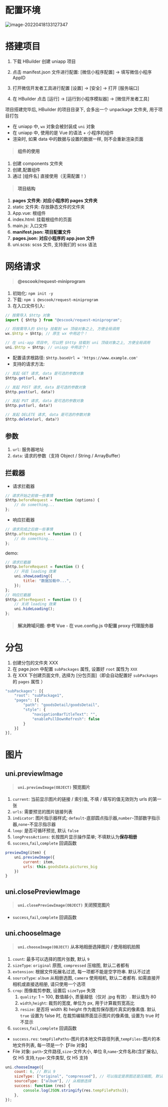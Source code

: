 # 配置环境

![image-20220418133127347](picture/16.uniapp/image-20220418133127347.png)

# 搭建项目

1. 下载 HBuilder 创建 uniapp 项目

2. 点击 manifest.json 文件进行配置:
   [微信小程序配置] → 填写微信小程序 AppID
3. 打开微信开发者工具进行配置
   [设置] → [安全] → 打开 [服务端口]
4. 在 HBuilder 点击 [运行] → [运行到小程序模拟器] → [微信开发者工具]

项目搭建完毕后, HBuilder 的项目目录下, 会多出一个 unpackage 文件夹, 用于项目打包

-   在 uniapp 中, `wx` 对象会被封装成 `uni` 对象
-   在 uniapp 中, 使用的是 Vue 的语法 + 小程序的组件
-   渲染时, 如果 data 中的数据与设置的数据一样, 则不会重新渲染页面

> #### 组件的使用

1. 创建 components 文件夹
2. 创建,配置组件
3. 通过 [组件名] 直接使用（无需配置！）

> #### 项目结构

1. **pages 文件夹: 对应小程序的 pages 文件夹**
2. static 文件夹: 存放静态文件的文件夹
3. App.vue: 根组件
4. index.html: 挂载根组件的页面
5. main.js: 入口文件
6. **manifest.json: 项目配置文件**
7. **pages.json: 对应小程序的 app.json 文件**
8. uni.scss: scss 文件, 支持我们的 scss 语法

# 网络请求

> #### @escook/request-miniprogram

1. 初始化: `npm init -y`
2. 下载: `npm i @escook/request-miniprogram`
3. 在入口文件引入:

```js
// 按需导入 $http 对象
import { $http } from "@escook/request-miniprogram";

// 将按需导入的 $http 挂载到 wx 顶级对象之上, 方便全局调用
wx.$http = $http; // 原生 wx 中用这个！

// 在 uni-app 项目中, 可以把 $http 挂载到 uni 顶级对象之上, 方便全局调用
uni.$http = $http; // uniapp 中用这个！
```

-   配置请求根路径: `$http.baseUrl = 'https://www.example.com'`
-   支持的请求方法:

```js
// 发起 GET 请求, data 是可选的参数对象
$http.get(url, data?)

// 发起 POST 请求, data 是可选的参数对象
$http.post(url, data?)

// 发起 PUT 请求, data 是可选的参数对象
$http.put(url, data?)

// 发起 DELETE 请求, data 是可选的参数对象
$http.delete(url, data?)
```

## 参数

1. `url`: 服务器地址
2. `data`: 请求的参数（支持 Object / String / ArrayBuffer）

## 拦截器

-   请求拦截器

```js
// 请求开始之前做一些事情
$http.beforeRequest = function (options) {
    // do somethimg...
};
```

-   响应拦截器

```js
// 请求完成之后做一些事情
$http.afterRequest = function () {
    // do something...
};
```

demo:

```js
// 请求拦截器
$http.beforeRequest = function () {
    // 开启 loading 效果
    uni.showLoading({
        title: "数据加载中...",
    });
};
// 响应拦截器
$http.afterRequest = function () {
    // 关闭 loading 效果
    uni.hideLoading();
};
```

> #### 解决跨域问题: 参考 Vue - 在 vue.config.js 中配置 proxy 代理服务器

# 分包

1. 创建分包的文件夹 XXX
2. 在 page.json 中配置 `subPackages` 属性, 设置好 `root` 属性为 `XXX`
3. 在 XXX 下创建页面文件, 选择为 [分包页面]（即会自动配置好 `subPackages` 的 `pages` 属性 ）

```js
"subPackages": [{
    "root": "subPackage1",
    "pages": [{
        "path": "goodsDetail/goodsDetail",
        "style": {
            "navigationBarTitleText": "",
            "enablePullDownRefresh": false
        }
    }]
}],
```

# 图片

## uni.previewImage

> #### `uni.previewImage(OBJECT)` 预览图片

1. `current`: 当前显示图片的链接 / 索引值, 不填 / 填写的值无效则为 urls 的第一张
2. `urls`: 需要预览的图片链接列表
3. `indicator`: 图片指示器样式; `default`-底部圆点指示器,`number`-顶部数字指示器,`none`-不显示指示器
4. `loop`: 是否可循环预览, 默认 `false`
5. `longPressActions`: 长按图片显示操作菜单; 不填默认为**保存相册**
6. `success`,`fail`,`complete` 回调函数

```js
previewImg(item) {
	uni.previewImage({
		current: item,
		urls: this.goodsData.pictures_big
	})
}
```

## uni.closePreviewImage

> #### `uni.closePreviewImage(OBJECT)` 关闭预览图片

-   `success`,`fail`,`complete` 回调函数

## uni.chooseImage

> #### `uni.chooseImage(OBJECT)` 从本地相册选择图片 / 使用相机拍照

1. `count`: 最多可以选择的图片张数, 默认 `9`
2. `sizeType`: `original` 原图, `compressed` 压缩图, 默认二者都有
3. `extension`: 根据文件拓展名过滤, 每一项都不能是空字符串. 默认不过滤
4. `sourceType`: `album` 从相册选图, `camera` 使用相机, 默认二者都有. 如需直接开相机或直接选相册, 请只使用一个选项
5. `crop`: 图像裁剪参数, 设置后 `sizeType` 失效
    1. `quality`: 1 ~ 100, 数值越小, 质量越低（仅对 .jpg 有效）. 默认值为 80
    2. `width`,`height`: 裁剪的宽度, 单位为 px, 用于计算裁剪宽高比
    3. `resize`: 是否将 width 和 height 作为裁剪保存图片真实的像素值. 默认 `true`
       设置为 false 时, 在裁剪编辑界面显示图片的像素值, 设置为 true 时不显示
6. `success`,`fail`,`complete` 回调函数

-   `success.res`: `tempFilePaths`-图片的本地文件路径列表,`tempFiles`-图片的本地文件列表, 每一项是一个【File 对象】
-   File 对象: `path`-文件路径,`size`-文件大小, 单位 B,`name`-文件名称(含扩展名), 仅 H5 支持,`type`-文件类型, 仅 H5 支持

```js
uni.chooseImage({
    count: 6, // 默认 9
    sizeType: ["original", "compressed"], // 可以指定是原图还是压缩图, 默认二者都有
    sourceType: ["album"], // 从相册选择
    success: function (res) {
        console.log(JSON.stringify(res.tempFilePaths));
    },
});
```
